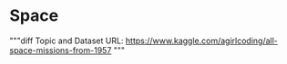 # Space


















"""diff
Topic and Dataset URL: https://www.kaggle.com/agirlcoding/all-space-missions-from-1957
"""

